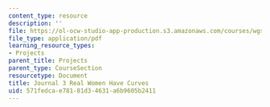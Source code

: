 ```yaml
---
content_type: resource
description: ''
file: https://ol-ocw-studio-app-production.s3.amazonaws.com/courses/wgs-s10-special-topics-in-women-gender-studies-seminar-latina-womens-voices-spring-2010/571fedcae78181d34631a6b9605b2411_MITWGS_S10S10_jrnl_real.pdf
file_type: application/pdf
learning_resource_types:
- Projects
parent_title: Projects
parent_type: CourseSection
resourcetype: Document
title: Journal 3 Real Women Have Curves
uid: 571fedca-e781-81d3-4631-a6b9605b2411
---
```

